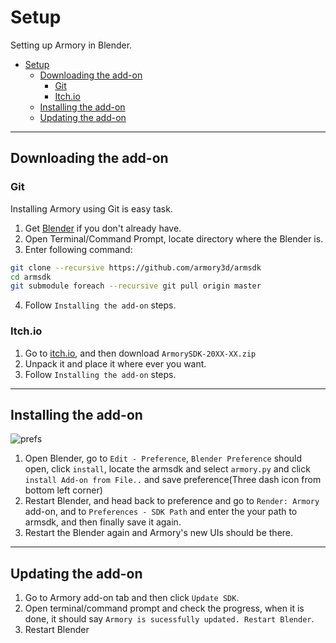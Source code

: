 # Setup

Setting up Armory in Blender.

- [Setup](#setup)
  - [Downloading the add-on](#downloading-the-add-on)
    - [Git](#git)
    - [Itch.io](#itchio)
  - [Installing the add-on](#installing-the-add-on)
  - [Updating the add-on](#updating-the-add-on)

---

## Downloading the add-on

### Git

Installing Armory using Git is easy task.

1. Get [Blender](https://www.blender.org/download/) if you don't already have.
2. Open Terminal/Command Prompt, locate directory where the Blender is.
3. Enter following command:
```bash
git clone --recursive https://github.com/armory3d/armsdk
cd armsdk
git submodule foreach --recursive git pull origin master
```
4. Follow `Installing the add-on` steps.

### Itch.io

1. Go to [itch.io](https://armory.itch.io/armory3d), and then download `ArmorySDK-20XX-XX.zip`
2. Unpack it and place it where ever you want.
3. Follow `Installing the add-on` steps.

---

## Installing the add-on

![prefs](../../docassets/setup_1.png ':size=800')

1. Open Blender, go to `Edit - Preference`, `Blender Preference` should open, click `install`, locate the armsdk and select `armory.py` and click `install Add-on from File..` and save preference(Three dash icon from bottom left corner)
2. Restart Blender, and head back to preference and go to `Render: Armory` add-on, and to `Preferences - SDK Path` and enter the your path to armsdk, and then finally save it again.
3. Restart the Blender again and Armory's new UIs should be there.

---

## Updating the add-on

1. Go to Armory add-on tab and then click `Update SDK`.
2. Open terminal/command prompt and check the progress, when it is done, it should say `Armory is sucessfully updated. Restart Blender`.
3. Restart Blender
